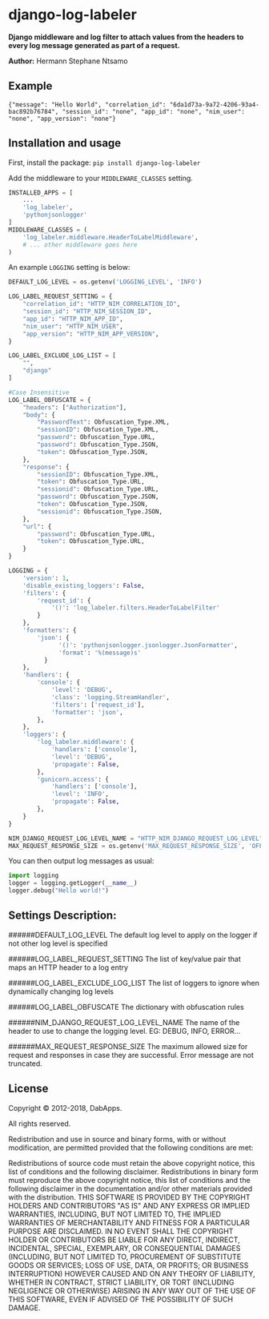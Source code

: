 django-log-labeler
=====================

**Django middleware and log filter to attach values from the headers to every log message generated as part of a request.**

**Author:** Hermann Stephane Ntsamo

Example
-------

```
{"message": "Hello World", "correlation_id": "6da1d73a-9a72-4206-93a4-bac892b76784", "session_id": "none", "app_id": "none", "nim_user": "none", "app_version": "none"}
```


Installation and usage
----------------------

First, install the package: `pip install django-log-labeler`

Add the middleware to your `MIDDLEWARE_CLASSES` setting.

```python
INSTALLED_APPS = [
    ...
    'log_labeler',
    'pythonjsonlogger'
]
MIDDLEWARE_CLASSES = (
    'log_labeler.middleware.HeaderToLabelMiddleware',
    # ... other middleware goes here
)
```

An example `LOGGING` setting is below:

```python
DEFAULT_LOG_LEVEL = os.getenv('LOGGING_LEVEL', 'INFO')

LOG_LABEL_REQUEST_SETTING = {
    "correlation_id": "HTTP_NIM_CORRELATION_ID",
    "session_id": "HTTP_NIM_SESSION_ID",
    "app_id": "HTTP_NIM_APP_ID",
    "nim_user": "HTTP_NIM_USER",
    "app_version": "HTTP_NIM_APP_VERSION",
}

LOG_LABEL_EXCLUDE_LOG_LIST = [
    "",
    "django"
]

#Case Insensitive
LOG_LABEL_OBFUSCATE = {
    "headers": ["Authorization"],
    "body": {
        "PasswordText": Obfuscation_Type.XML,
        "sessionID": Obfuscation_Type.XML,
        "password": Obfuscation_Type.URL,
        "password": Obfuscation_Type.JSON,
        "token": Obfuscation_Type.JSON,
    },
    "response": {
        "sessionID": Obfuscation_Type.XML,
        "token": Obfuscation_Type.URL,
        "sessionid": Obfuscation_Type.URL,
        "password": Obfuscation_Type.JSON,
        "token": Obfuscation_Type.JSON,
        "sessionid": Obfuscation_Type.JSON,
    },
    "url": {
        "password": Obfuscation_Type.URL,
        "token": Obfuscation_Type.URL,
    }
}

LOGGING = {
    'version': 1,
    'disable_existing_loggers': False,
    'filters': {
        'request_id': {
            '()': 'log_labeler.filters.HeaderToLabelFilter'
        }
    },
    'formatters': {
        'json': {
              '()': 'pythonjsonlogger.jsonlogger.JsonFormatter',
              'format': '%(message)s'
          }
    },
    'handlers': {
        'console': {
            'level': 'DEBUG',
            'class': 'logging.StreamHandler',
            'filters': ['request_id'],
            'formatter': 'json',
        },
    },
    'loggers': {
        'log_labeler.middleware': {
            'handlers': ['console'],
            'level': 'DEBUG',
            'propagate': False,
        },
        'gunicorn.access': {
            'handlers': ['console'],
            'level': 'INFO',
            'propagate': False,
        },
    }
}

NIM_DJANGO_REQUEST_LOG_LEVEL_NAME = "HTTP_NIM_DJANGO_REQUEST_LOG_LEVEL"
MAX_REQUEST_RESPONSE_SIZE = os.getenv('MAX_REQUEST_RESPONSE_SIZE', 'OFF')
```

You can then output log messages as usual:

```python
import logging
logger = logging.getLogger(__name__)
logger.debug("Hello world!")
```

Settings Description:
---------------------

######DEFAULT_LOG_LEVEL
The default log level to apply on the logger if not other log level is specified

######LOG_LABEL_REQUEST_SETTING
The list of key/value pair that maps an HTTP header to a log entry

######LOG_LABEL_EXCLUDE_LOG_LIST
The list of loggers to ignore when dynamically changing log levels

######LOG_LABEL_OBFUSCATE
The dictionary with obfuscation rules

######NIM_DJANGO_REQUEST_LOG_LEVEL_NAME
The name of the header to use to change the logging level. EG: DEBUG, INFO, ERROR...

######MAX_REQUEST_RESPONSE_SIZE
The maximum allowed size for request and responses in case they are successful. Error message are not truncated.


License
-------

Copyright © 2012-2018, DabApps.

All rights reserved.

Redistribution and use in source and binary forms, with or without 
modification, are permitted provided that the following conditions are met:

Redistributions of source code must retain the above copyright notice, this 
list of conditions and the following disclaimer.
Redistributions in binary form must reproduce the above copyright notice, this 
list of conditions and the following disclaimer in the documentation and/or 
other materials provided with the distribution.
THIS SOFTWARE IS PROVIDED BY THE COPYRIGHT HOLDERS AND CONTRIBUTORS "AS IS" AND 
ANY EXPRESS OR IMPLIED WARRANTIES, INCLUDING, BUT NOT LIMITED TO, THE IMPLIED 
WARRANTIES OF MERCHANTABILITY AND FITNESS FOR A PARTICULAR PURPOSE ARE 
DISCLAIMED. IN NO EVENT SHALL THE COPYRIGHT HOLDER OR CONTRIBUTORS BE LIABLE 
FOR ANY DIRECT, INDIRECT, INCIDENTAL, SPECIAL, EXEMPLARY, OR CONSEQUENTIAL 
DAMAGES (INCLUDING, BUT NOT LIMITED TO, PROCUREMENT OF SUBSTITUTE GOODS OR 
SERVICES; LOSS OF USE, DATA, OR PROFITS; OR BUSINESS INTERRUPTION) HOWEVER 
CAUSED AND ON ANY THEORY OF LIABILITY, WHETHER IN CONTRACT, STRICT LIABILITY, 
OR TORT (INCLUDING NEGLIGENCE OR OTHERWISE) ARISING IN ANY WAY OUT OF THE USE 
OF THIS SOFTWARE, EVEN IF ADVISED OF THE POSSIBILITY OF SUCH DAMAGE.
